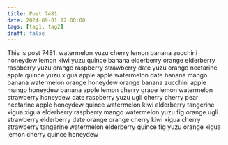 ```yaml
---
title: Post 7481
date: 2024-09-01 12:00:00
tags: [tag1, tag2]
draft: false
---
```

This is post 7481.
watermelon
yuzu
cherry
lemon
banana
zucchini
honeydew
lemon
kiwi
yuzu
quince
banana
elderberry
orange
elderberry
raspberry
yuzu
orange
raspberry
strawberry
date
yuzu
orange
nectarine
apple
quince
yuzu
xigua
apple
apple
watermelon
date
banana
mango
banana
watermelon
orange
honeydew
orange
banana
zucchini
apple
mango
honeydew
banana
apple
lemon
cherry
grape
lemon
watermelon
strawberry
honeydew
date
raspberry
yuzu
ugli
cherry
cherry
pear
nectarine
apple
honeydew
quince
watermelon
kiwi
elderberry
tangerine
xigua
xigua
elderberry
raspberry
mango
watermelon
yuzu
fig
orange
ugli
strawberry
elderberry
date
orange
orange
cherry
kiwi
xigua
cherry
strawberry
tangerine
watermelon
elderberry
quince
fig
yuzu
orange
xigua
lemon
cherry
quince
honeydew
